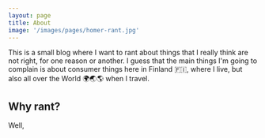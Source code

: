 ```yaml
---
layout: page
title: About
image: '/images/pages/homer-rant.jpg'
---
```


This is a small blog where I want to rant about things that I really think are not right, for one reason or another. I guess that the main things I'm going to complain is about consumer things here in Finland :finland:, where I live, but also all over the World :earth_africa::earth_asia::earth_americas: when I travel. 

## Why rant? 

Well,  

